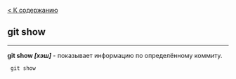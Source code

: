 [ < К содержанию](./readme.md) 
## git show
---
**git show *[хэш]*** - показывает информацию по определённому коммиту.
```bash-
 git show 
```